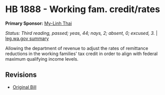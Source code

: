 # HB 1888 - Working fam. credit/rates
**Primary Sponsor:** [My-Linh Thai](/person/leg/thai_my.md)

*Status: Third reading, passed; yeas, 44; nays, 2; absent, 0; excused, 3.* | [leg.wa.gov summary](https://app.leg.wa.gov/billsummary?BillNumber=1888&Year=2021)

Allowing the department of revenue to adjust the rates of remittance reductions in the working families' tax credit in order to align with federal maximum qualifying income levels.

## Revisions
* [Original Bill](1/)